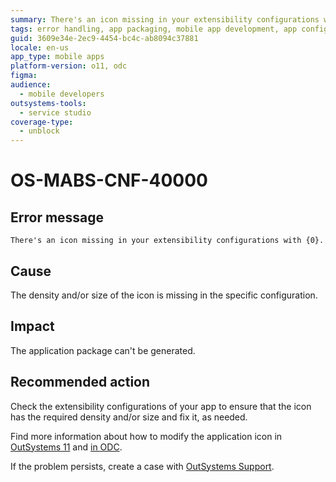 ```yaml
---
summary: There's an icon missing in your extensibility configurations with {0}.
tags: error handling, app packaging, mobile app development, app configuration, outsystems platform
guid: 3609e34e-2ec9-4454-bc4c-ab8094c37881
locale: en-us
app_type: mobile apps
platform-version: o11, odc
figma:
audience:
  - mobile developers
outsystems-tools:
  - service studio
coverage-type:
  - unblock
---
```


# OS-MABS-CNF-40000

## Error message

`There's an icon missing in your extensibility configurations with {0}.`

## Cause

The density and/or size of the icon is missing in the specific configuration.

## Impact

The application package can't be generated.

## Recommended action

Check the extensibility configurations of your app to ensure that the icon has the required density and/or size and fix it, as needed.

Find more information about how to modify the application icon in [OutSystems 11](https://www.outsystems.com/tk/redirect?g=4d07edaa-0b7b-41b8-bd1f-59c4b1bfd103) and [in ODC](https://www.outsystems.com/tk/redirect?g=941e56cf-aacf-43bf-9d1c-f131565036e6).

If the problem persists, create a case with [OutSystems Support](https://www.outsystems.com/support/portal/open-support-case?ErrorCode=OS-MABS-CNF-40000).
